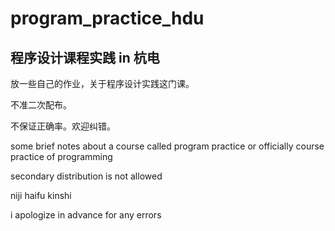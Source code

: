 # program_practice_hdu

## 程序设计课程实践 in 杭电

放一些自己的作业，关于程序设计实践这门课。

不准二次配布。

不保证正确率。欢迎纠错。



some brief notes about a course called program practice or officially course practice of programming

secondary distribution is not allowed

niji haifu kinshi

i apologize in advance for any errors
